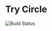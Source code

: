 # Try Circle

![Build Status](https://circleci.com/gh/eyelidlessness/try-circle.svg?style=shield&circle-token=d42c26a66931fb79fbbd677308cc70e14fde7bd1)

